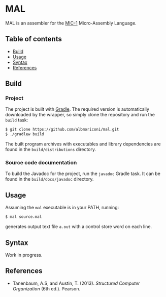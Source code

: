 # MAL

MAL is an assembler for the [MIC-1](https://en.wikipedia.org/wiki/MIC-1)
Micro-Assembly Language.

## Table of contents

* [Build](#build)
* [Usage](#usage)
* [Syntax](#syntax)
* [References](#references)

## Build

### Project

The project is built with [Gradle](https://gradle.org). The required version is
automatically downloaded by the wrapper, so simply clone the repository and run
the `build` task:

```sh
$ git clone https://github.com/albmoriconi/mal.git
$ ./gradlew build
```

The built program archives with executables and library dependencies are found
in the `build/distributions` directory.

### Source code documentation

To build the Javadoc for the project, run the `javadoc` Gradle task. It can be
found in the `build/docs/javadoc` directory.

## Usage

Assuming the `mal` executable is in your PATH, running:

```sh
$ mal source.mal
```

generates output text file `a.out` with a control store word on each line.

## Syntax

Work in progress.

## References

* Tanenbaum, A.S, and Austin, T. (2013). *Structured Computer Organization* (6th ed.). Pearson.
